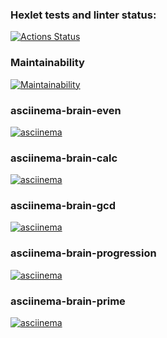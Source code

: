 ### Hexlet tests and linter status:
[![Actions Status](https://github.com/luis-ap07/fullstack-javascript-project-98/actions/workflows/hexlet-check.yml/badge.svg)](https://github.com/luis-ap07/fullstack-javascript-project-98/actions)

### Maintainability
[![Maintainability](https://api.codeclimate.com/v1/badges/f52b97b4fdafc1610aa7/maintainability)](https://codeclimate.com/github/luis-ap07/fullstack-javascript-project-98/maintainability)

### asciinema-brain-even
[![asciinema](https://asciinema.org/a/5jcnpgdlyayVABfV9EYC2M6AG.svg)](https://asciinema.org/a/5jcnpgdlyayVABfV9EYC2M6AG)

### asciinema-brain-calc
[![asciinema](https://asciinema.org/a/CkLvW66Dh540Ko2oR6rL1KdVl.svg)](https://asciinema.org/a/CkLvW66Dh540Ko2oR6rL1KdVl)


### asciinema-brain-gcd
[![asciinema](https://asciinema.org/a/W1IDW0Mns6UXf5uKjoRacxI9Y.svg)](https://asciinema.org/a/W1IDW0Mns6UXf5uKjoRacxI9Y)

### asciinema-brain-progression
[![asciinema](https://asciinema.org/a/yxr16QbUTCLWBDpxC7dBoejw6.svg)](https://asciinema.org/a/yxr16QbUTCLWBDpxC7dBoejw6)

### asciinema-brain-prime
[![asciinema](https://asciinema.org/a/aZFDkdqAR9FhN7WGUf8XXTdW6.svg)](https://asciinema.org/a/aZFDkdqAR9FhN7WGUf8XXTdW6)
